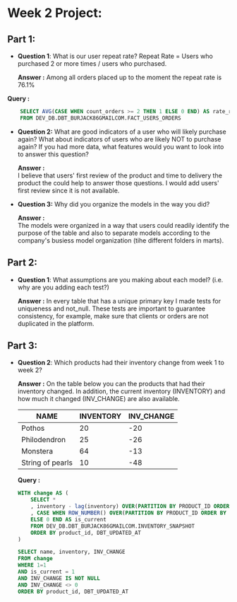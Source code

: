 # Week 2 Project:


## Part 1:

 - **Question 1**: What is our user repeat rate? Repeat Rate = Users who purchased 2 or more times / users who purchased.
 
    **Answer :**
    Among all orders placed up to the moment the repeat rate is 76.1%

**Query :**  
```sql  
    SELECT AVG(CASE WHEN count_orders >= 2 THEN 1 ELSE 0 END) AS rate_return 
    FROM DEV_DB.DBT_BURJACK86GMAILCOM.FACT_USERS_ORDERS
```
  
 - **Question 2:** 
    What are good indicators of a user who will likely purchase again? What about indicators of users who are likely NOT to purchase again? If you had more data, what features would you want to look into to answer this question?
    
    **Answer :**  
    I believe that users' first review of the product and time to delivery the product the could help to answer those questions. I would add users' first review since it is not available.
    
 - **Question 3:** Why did you organize the models in the way you did?
    
    **Answer :**  
    The models were organized in a way that users could readily identify the purpose of the table and also to separate models according to the company's busiess model organization (tihe different folders in marts).



## Part 2:

 - **Question 1**: What assumptions are you making about each model? (i.e. why are you adding each test?)
    
    **Answer :**
    In every table that has a unique primary key I made tests for uniqueness and not_null. These tests are important to guarantee consistency, for example, make sure that clients or orders are not duplicated in the platform.

## Part 3:

 - **Question 2**: Which products had their inventory change from week 1 to week 2? 
    
    **Answer :**
    On the table below you can the products that had their inventory changed. In addition, the current inventory (INVENTORY) and how much it changed (INV_CHANGE) are also available.

    |NAME               | INVENTORY  | INV_CHANGE |
    |-------------------|------------|------------|
    |Pothos             |   20       |  -20       |
    |Philodendron       |   25       |  -26       |
    |Monstera           |   64       |  -13       |
    |String of pearls   |   10       |  -48       |


    **Query :**  
    ```sql  
    WITH change AS (
        SELECT *
        , inventory - lag(inventory) OVER(PARTITION BY PRODUCT_ID ORDER BY DBT_UPDATED_AT) AS inv_change
        , CASE WHEN ROW_NUMBER() OVER(PARTITION BY PRODUCT_ID ORDER BY DBT_UPDATED_AT DESC) = 1 THEN 1
        ELSE 0 END AS is_current
        FROM DEV_DB.DBT_BURJACK86GMAILCOM.INVENTORY_SNAPSHOT
        ORDER BY product_id, DBT_UPDATED_AT
    )

    SELECT name, inventory, INV_CHANGE
    FROM change
    WHERE 1=1
    AND is_current = 1
    AND INV_CHANGE IS NOT NULL
    AND INV_CHANGE <> 0
    ORDER BY product_id, DBT_UPDATED_AT
    ```

